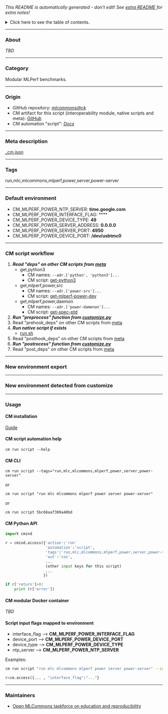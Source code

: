 *This README is automatically generated - don't edit! See [extra README](README-extra.md) for extra notes!*

<details>
<summary>Click here to see the table of contents.</summary>

* [About](#about)
* [Category](#category)
* [Origin](#origin)
* [Meta description](#meta-description)
* [Tags](#tags)
* [Default environment](#default-environment)
* [CM script workflow](#cm-script-workflow)
* [New environment export](#new-environment-export)
* [New environment detected from customize](#new-environment-detected-from-customize)
* [Usage](#usage)
  * [ CM installation](#cm-installation)
  * [ CM script automation help](#cm-script-automation-help)
  * [ CM CLI](#cm-cli)
  * [ CM Python API](#cm-python-api)
  * [ CM modular Docker container](#cm-modular-docker-container)
  * [ Script input flags mapped to environment](#script-input-flags-mapped-to-environment)
* [Maintainers](#maintainers)

</details>

___
### About

*TBD*
___
### Category

Modular MLPerf benchmarks.
___
### Origin

* GitHub repository: *[mlcommons@ck](https://github.com/mlcommons/ck/tree/master/cm-mlops)*
* CM artifact for this script (interoperability module, native scripts and meta): *[GitHub](https://github.com/mlcommons/ck/tree/master/cm-mlops/script/run-mlperf-power-server)*
* CM automation "script": *[Docs](https://github.com/octoml/ck/blob/master/docs/list_of_automations.md#script)*

___
### Meta description
[_cm.json](_cm.json)

___
### Tags
run,mlc,mlcommons,mlperf,power,server,power-server

___
### Default environment

* CM_MLPERF_POWER_NTP_SERVER: **time.google.com**
* CM_MLPERF_POWER_INTERFACE_FLAG: ****
* CM_MLPERF_POWER_DEVICE_TYPE: **49**
* CM_MLPERF_POWER_SERVER_ADDRESS: **0.0.0.0**
* CM_MLPERF_POWER_SERVER_PORT: **4950**
* CM_MLPERF_POWER_DEVICE_PORT: **/dev/usbtmc0**
___
### CM script workflow

  1. ***Read "deps" on other CM scripts from [meta](https://github.com/mlcommons/ck/tree/master/cm-mlops/script/run-mlperf-power-server/_cm.json)***
     * get,python3
       * CM names: `--adr.['python', 'python3']...`
       - CM script: [get-python3](https://github.com/mlcommons/ck/tree/master/cm-mlops/script/get-python3)
     * get,mlperf,power,src
       * CM names: `--adr.['power-src']...`
       - CM script: [get-mlperf-power-dev](https://github.com/mlcommons/ck/tree/master/cm-mlops/script/get-mlperf-power-dev)
     * get,mlperf,power,daemon
       * CM names: `--adr.['power-damenon']...`
       - CM script: [get-spec-ptd](https://github.com/mlcommons/ck/tree/master/cm-mlops/script/get-spec-ptd)
  1. ***Run "preprocess" function from [customize.py](https://github.com/mlcommons/ck/tree/master/cm-mlops/script/run-mlperf-power-server/customize.py)***
  1. Read "prehook_deps" on other CM scripts from [meta](https://github.com/mlcommons/ck/tree/master/cm-mlops/script/run-mlperf-power-server/_cm.json)
  1. ***Run native script if exists***
     * [run.sh](https://github.com/mlcommons/ck/tree/master/cm-mlops/script/run-mlperf-power-server/run.sh)
  1. Read "posthook_deps" on other CM scripts from [meta](https://github.com/mlcommons/ck/tree/master/cm-mlops/script/run-mlperf-power-server/_cm.json)
  1. ***Run "postrocess" function from [customize.py](https://github.com/mlcommons/ck/tree/master/cm-mlops/script/run-mlperf-power-server/customize.py)***
  1. Read "post_deps" on other CM scripts from [meta](https://github.com/mlcommons/ck/tree/master/cm-mlops/script/run-mlperf-power-server/_cm.json)
___
### New environment export

___
### New environment detected from customize

___
### Usage

#### CM installation
[Guide](https://github.com/mlcommons/ck/blob/master/docs/installation.md)

#### CM script automation help
```cm run script --help```

#### CM CLI
`cm run script --tags="run,mlc,mlcommons,mlperf,power,server,power-server"`

*or*

`cm run script "run mlc mlcommons mlperf power server power-server"`

*or*

`cm run script 5bc68aaf389a40bd`

#### CM Python API

```python
import cmind

r = cmind.access({'action':'run'
                  'automation':'script',
                  'tags':'run,mlc,mlcommons,mlperf,power,server,power-server'
                  'out':'con',
                  ...
                  (other input keys for this script)
                  ...
                 })

if r['return']>0:
    print (r['error'])
```

#### CM modular Docker container
*TBD*

#### Script input flags mapped to environment

* interface_flag --> **CM_MLPERF_POWER_INTERFACE_FLAG**
* device_port --> **CM_MLPERF_POWER_DEVICE_PORT**
* device_type --> **CM_MLPERF_POWER_DEVICE_TYPE**
* ntp_server --> **CM_MLPERF_POWER_NTP_SERVER**

Examples:

```bash
cm run script "run mlc mlcommons mlperf power server power-server" --interface_flag=...
```
```python
r=cm.access({... , "interface_flag":"..."}
```
___
### Maintainers

* [Open MLCommons taskforce on education and reproducibility](https://github.com/mlcommons/ck/blob/master/docs/mlperf-education-workgroup.md)